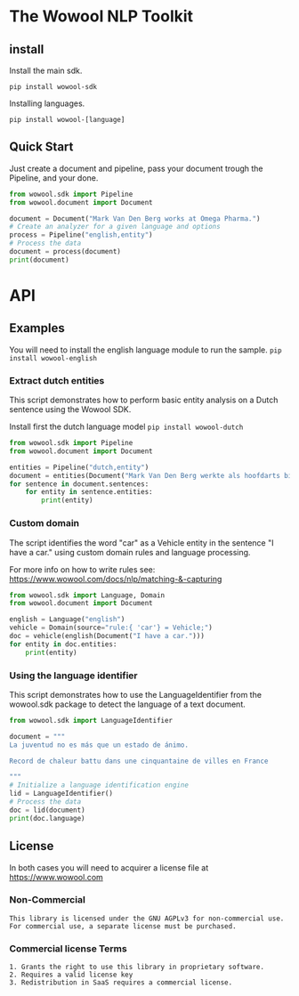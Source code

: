 # The Wowool NLP Toolkit

## install

Install the main sdk.

    pip install wowool-sdk

Installing languages.

    pip install wowool-[language]

## Quick Start

Just create a document and pipeline, pass your document trough the Pipeline, and your done.

```python
from wowool.sdk import Pipeline
from wowool.document import Document

document = Document("Mark Van Den Berg works at Omega Pharma.")
# Create an analyzer for a given language and options
process = Pipeline("english,entity")
# Process the data
document = process(document)
print(document)
```

# API

## Examples

You will need to install the english language module to run the sample. `pip install wowool-english` 

### Extract dutch entities

This script demonstrates how to perform basic entity analysis on a Dutch sentence using the Wowool SDK.

Install first the dutch language model `pip install wowool-dutch`



```python
from wowool.sdk import Pipeline
from wowool.document import Document

entities = Pipeline("dutch,entity")
document = entities(Document("Mark Van Den Berg werkte als hoofdarts bij Omega Pharma."))
for sentence in document.sentences:
    for entity in sentence.entities:
        print(entity)

```

### Custom domain

The script identifies the word "car" as a Vehicle entity in the sentence "I have a car." using custom domain rules and language processing.

For more info on how to write rules see: https://www.wowool.com/docs/nlp/matching-&-capturing


```python
from wowool.sdk import Language, Domain
from wowool.document import Document

english = Language("english")
vehicle = Domain(source="rule:{ 'car'} = Vehicle;")
doc = vehicle(english(Document("I have a car.")))
for entity in doc.entities:
    print(entity)

```

### Using the language identifier

This script demonstrates how to use the LanguageIdentifier from the wowool.sdk package to detect the language of a text document.


```python
from wowool.sdk import LanguageIdentifier

document = """
La juventud no es más que un estado de ánimo.

Record de chaleur battu dans une cinquantaine de villes en France

"""
# Initialize a language identification engine
lid = LanguageIdentifier()
# Process the data
doc = lid(document)
print(doc.language)

```



## License

In both cases you will need to acquirer a license file at https://www.wowool.com

### Non-Commercial

    This library is licensed under the GNU AGPLv3 for non-commercial use.  
    For commercial use, a separate license must be purchased.  

### Commercial license Terms

    1. Grants the right to use this library in proprietary software.  
    2. Requires a valid license key  
    3. Redistribution in SaaS requires a commercial license.  
